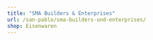 ```yaml
---
title: "SMA Builders & Enterprises"
url: /san-pablo/sma-builders-und-enterprises/
shop: Eisenwaren
---
```


